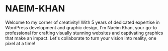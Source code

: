 # NAEIM-KHAN
Welcome to my corner of creativity! With 5 years of dedicated expertise in WordPress development and graphic design, I'm Naeim Khan, your go-to professional for crafting visually stunning websites and captivating graphics that make an impact. Let's collaborate to turn your vision into reality, one pixel at a time!
